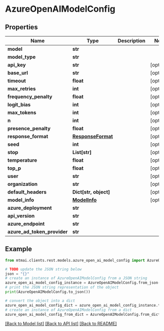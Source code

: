# AzureOpenAIModelConfig


## Properties

Name | Type | Description | Notes
------------ | ------------- | ------------- | -------------
**model** | **str** |  | 
**model_type** | **str** |  | 
**api_key** | **str** |  | [optional] 
**base_url** | **str** |  | [optional] 
**timeout** | **float** |  | [optional] 
**max_retries** | **int** |  | [optional] 
**frequency_penalty** | **float** |  | [optional] 
**logit_bias** | **int** |  | [optional] 
**max_tokens** | **int** |  | [optional] 
**n** | **int** |  | [optional] 
**presence_penalty** | **float** |  | [optional] 
**response_format** | [**ResponseFormat**](ResponseFormat.md) |  | [optional] 
**seed** | **int** |  | [optional] 
**stop** | **List[str]** |  | [optional] 
**temperature** | **float** |  | [optional] 
**top_p** | **float** |  | [optional] 
**user** | **str** |  | [optional] 
**organization** | **str** |  | [optional] 
**default_headers** | **Dict[str, object]** |  | [optional] 
**model_info** | [**ModelInfo**](ModelInfo.md) |  | [optional] 
**azure_deployment** | **str** |  | 
**api_version** | **str** |  | 
**azure_endpoint** | **str** |  | 
**azure_ad_token_provider** | **str** |  | 

## Example

```python
from mtmai.clients.rest.models.azure_open_ai_model_config import AzureOpenAIModelConfig

# TODO update the JSON string below
json = "{}"
# create an instance of AzureOpenAIModelConfig from a JSON string
azure_open_ai_model_config_instance = AzureOpenAIModelConfig.from_json(json)
# print the JSON string representation of the object
print(AzureOpenAIModelConfig.to_json())

# convert the object into a dict
azure_open_ai_model_config_dict = azure_open_ai_model_config_instance.to_dict()
# create an instance of AzureOpenAIModelConfig from a dict
azure_open_ai_model_config_from_dict = AzureOpenAIModelConfig.from_dict(azure_open_ai_model_config_dict)
```
[[Back to Model list]](../README.md#documentation-for-models) [[Back to API list]](../README.md#documentation-for-api-endpoints) [[Back to README]](../README.md)


